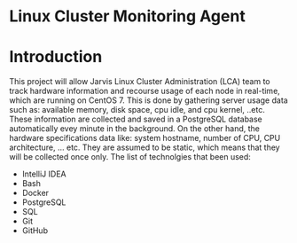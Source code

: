 # Linux Cluster Monitoring Agent
# Introduction
This project will allow Jarvis Linux Cluster Administration (LCA) team to track hardware information and recourse usage of each node in real-time, which are running on CentOS 7. This is done by gathering server usage data such as: available memory, disk space, cpu idle, and cpu kernel, ..etc. These information are collected and saved in a PostgreSQL database automatically evey minute in the background. On the other hand, the hardware specifications data like: system hostname, number of CPU, CPU architecture, ... etc. They are assumed to be static, which means that they will be collected once only.
The list of technolgies that been used:
  * IntelliJ IDEA
  * Bash
  * Docker
  * PostgreSQL
  * SQL
  * Git
  * GitHub
